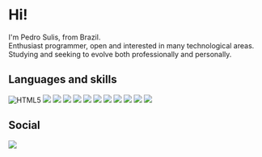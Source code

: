 # Hi!
I'm Pedro Sulis, from Brazil. <br/>
Enthusiast programmer, open and interested in many technological areas. Studying and seeking to evolve both professionally and personally. <br/>


## Languages and skills
<img alt="HTML5" src="https://img.shields.io/badge/html5%20-%23E34F26.svg?&style=for-the-badge&logo=html5&logoColor=white"/> <img src="https://img.shields.io/badge/CSS3-1572B6?style=for-the-badge&logo=css3&logoColor=white"> <img src="https://img.shields.io/badge/PHP-777BB4?style=for-the-badge&logo=php&logoColor=white"> <img src="https://img.shields.io/badge/JavaScript-323330?style=for-the-badge&logo=javascript&logoColor=F7DF1E"> <img src="https://img.shields.io/badge/TypeScript-007ACC?style=for-the-badge&logo=typescript&logoColor=white"> <img src="https://img.shields.io/badge/React-20232A?style=for-the-badge&logo=react&logoColor=61DAFB"> <img src="https://img.shields.io/badge/Python-14354C?style=for-the-badge&logo=python&logoColor=white"/> <img src="https://img.shields.io/badge/C-00599C?style=for-the-badge&logo=c&logoColor=white"> <img src="https://img.shields.io/badge/C%2B%2B-00599C?style=for-the-badge&logo=c%2B%2B&logoColor=white"> <img src="https://img.shields.io/badge/C%23-239120?style=for-the-badge&logo=c-sharp&logoColor=white"> <img src="https://img.shields.io/badge/Lua-2C2D72?style=for-the-badge&logo=lua&logoColor=white"> <img src="https://img.shields.io/badge/SQLite-07405E?style=for-the-badge&logo=sqlite&logoColor=white"> 

## Social
[<img src="https://img.shields.io/badge/LinkedIn-0077B5?style=for-the-badge&logo=linkedin&logoColor=white"/>][linkedin]

[linkedIn]: https://www.linkedin.com/in/pedro-sulis/



